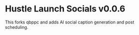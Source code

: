 # Hustle Launch Socials v0.0.6

This forks qbppc and adds AI social caption generation and post scheduling.

